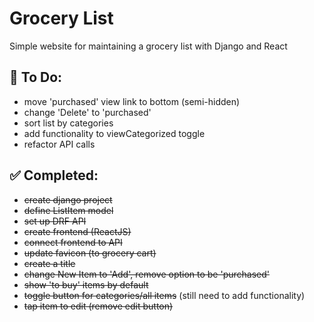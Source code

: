# Grocery List
Simple website for maintaining a grocery list with Django and React


## :chocolate_bar: To Do:
- move 'purchased' view link to bottom (semi-hidden)
- change 'Delete' to 'purchased'
- sort list by categories
- add functionality to viewCategorized toggle
- refactor API calls

## :white_check_mark: Completed:
- ~~create django project~~
- ~~define ListItem model~~
- ~~set up DRF API~~
- ~~create frontend (ReactJS)~~
- ~~connect frontend to API~~
- ~~update favicon (to grocery cart)~~
- ~~create a title~~
- ~~change New Item to 'Add', remove option to be 'purchased'~~
- ~~show 'to buy' items by default~~
- ~~toggle button for categories/all items~~ (still need to add functionality)
- ~~tap item to edit (remove edit button)~~
